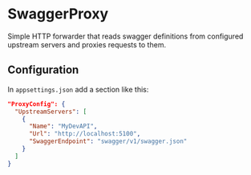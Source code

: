 # SwaggerProxy

Simple HTTP forwarder that reads swagger definitions from configured upstream servers and proxies requests to them.

## Configuration

In `appsettings.json` add a section like this:

```json
"ProxyConfig": {
  "UpstreamServers": [
    {
      "Name": "MyDevAPI",
      "Url": "http://localhost:5100",
      "SwaggerEndpoint": "swagger/v1/swagger.json"
    }
  ]
}
```
